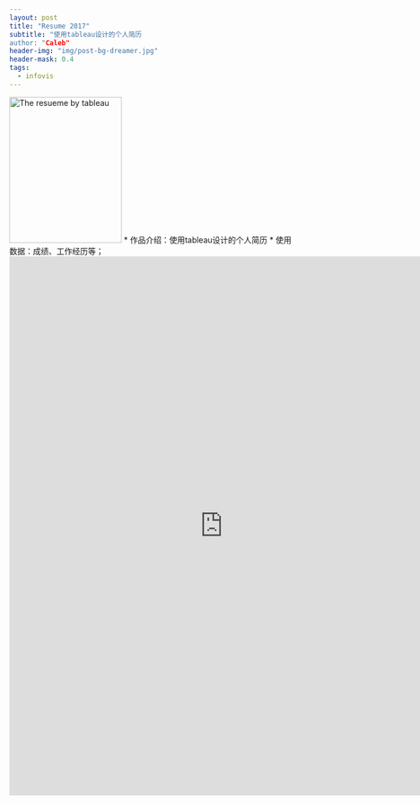 ```yaml
---
layout: post
title: "Resume 2017"
subtitle: "使用tableau设计的个人简历
author: "Caleb"
header-img: "img/post-bg-dreamer.jpg"
header-mask: 0.4
tags:
  - infovis
---
```



<img src="/infovis/tableau/resume.jpg" alt="The resueme by tableau" width="200px" height="260px"	>
* 作品介绍：使用tableau设计的个人简历
* 使用数据：成绩、工作经历等；



<iframe src="https://public.tableau.com/views/VisualResume2017_2/Resume2017?:embed=y&:display_count=yes&publish=yes/Dashboard1?:showVizHome=no&:embed=true" width="760px" height="960px" frameborder="0"> ></iframe>
